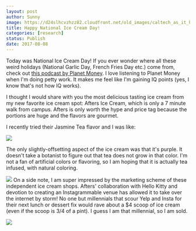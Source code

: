```yaml
---
layout: post
author: Sunny
image: https://d24slhcvzhzz82.cloudfront.net/old_images/caltech_as_it_happens/6a0105349b8251970b01bb09af5f75970d.jpg
title: Happy National Ice Cream Day!
categories: [research]
status: Publish
date: 2017-08-08
---
```



Today was National Ice Cream Day! If you ever wonder where all these weird holidays (National Garlic Day, French Fries Day etc.) come from, check out [this podcast by Planet Money](https://www.npr.org/sections/money/2017/04/18/524577372/episode-765-the-holiday-industrial-complex). I love listening to Planet Money when I'm doing petty work. It makes me feel like I'm gaining IQ points (yes, I know that's not how IQ works).

I thought I would share with you the most delicious tasting ice cream from my new favorite ice cream spot: Afters Ice Cream, which is only a 7 minute walk from campus. Afters is only worth the hype and price tag because the portions are huge and the flavors are gourmet.

I recently tried their Jasmine Tea flavor and I was like:

![](https://d24slhcvzhzz82.cloudfront.net/old_images/caltech_as_it_happens/6a0105349b8251970b01b8d29677e0970c.jpg)

The only slightly-offsetting aspect of the ice cream was that it's purple. It doesn't take a botanist to figure out that tea does not grow in that color. I'm not a fan of artificial colors or flavoring, so I am hoping that it is actually tea infused, with natural coloring.


![](https://d24slhcvzhzz82.cloudfront.net/old_images/caltech_as_it_happens/6a0105349b8251970b01bb09af5f6e970d.jpg)
On a side note, I am super impressed by the marketing scheme of these independent ice cream shops. Afters' collaboration with Hello Kitty and devotion to creating an Instagrammable venue has allowed it to take over the internet by storm! No one but millennials that scour Yelp and Insta for their next lunch or dessert fix would rave about a $4 scoop of ice cream (even if the scoop is 3/4 of a pint). I guess I am that millennial, so I am sold.


![](https://d24slhcvzhzz82.cloudfront.net/old_images/caltech_as_it_happens/6a0105349b8251970b01b8d29677e4970c.jpg)
